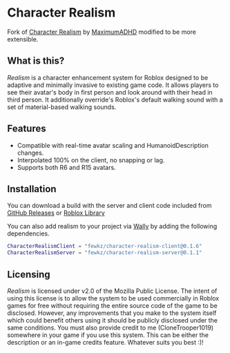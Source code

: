 # Character Realism

Fork of [Character Realism](https://github.com/MaximumADHD/Character-Realism) by
[MaximumADHD](https://github.com/MaximumADHD) modified to be more extensible.

## What is this?

_Realism_ is a character enhancement system for Roblox designed to be adaptive
and minimally invasive to existing game code. It allows players to see their
avatar's body in first person and look around with their head in third person.
It additionally override's Roblox's default walking sound with a set of
material-based walking sounds.

## Features

- Compatible with real-time avatar scaling and HumanoidDescription changes.
- Interpolated 100% on the client, no snapping or lag.
- Supports both R6 and R15 avatars.

## Installation

You can download a build with the server and client code included from
[GitHub Releases](https://github.com/fewkz/character-realism/releases) or
[Roblox Library](https://www.roblox.com/library/11082524851/Character-Realism)

You can also add realism to your project via [Wally](https://wally.run/) by
adding the following dependencies.

```lua
CharacterRealismClient = "fewkz/character-realism-client@0.1.6"
CharacterRealismServer = "fewkz/character-realism-server@0.1.1"
```

## Licensing

_Realism_ is licensed under v2.0 of the Mozilla Public License. The intent of
using this license is to allow the system to be used commercially in Roblox
games for free without requiring the entire source code of the game to be
disclosed. However, any improvements that you make to the system itself which
could benefit others using it should be publicly disclosed under the same
conditions. You must also provide credit to me (CloneTrooper1019) somewhere in
your game if you use this system. This can be either the description or an
in-game credits feature. Whatever suits you best :)!
